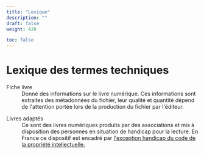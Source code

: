 ```yaml
---
title: "Lexique"
description: ""
draft: false
weight: 420

toc: false
---
```



  <h1>Lexique des termes techniques</h1>

  <dl>
    <dt id="bookInformation">Fiche livre</dt>
    <dd> Donne des informations sur le livre numérique. Ces informations sont extraites des métadonnées du fichier, leur qualité et quantité dépend de l'attention portée lors de la production du fichier par l'éditeur.
    </dd>
  </dl>

  <dl>
    <dt id="AdaptedBooks">Livres adaptés</dt>
    <dd>Ce sont des livres numériques produits par des associations et mis à disposition des personnes en situation de handicap pour la lecture. En France ce dispositif est encadré par <a href="https://www.culture.gouv.fr/Thematiques/Livre-et-lecture/Les-politiques-de-soutien-a-l-economie-du-livre/L-exception-au-droit-d-auteur-en-faveur-des-personnes-handicapees">l'exception handicap du code de la propriété intellectuelle.</a>
    </dd>
  </dl>
  